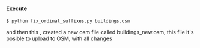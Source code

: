 #### Execute

	$ python fix_ordinal_suffixes.py buildings.osm

and then this , created a new osm file called buildings_new.osm, this file it's posible to upload to OSM, with all changes